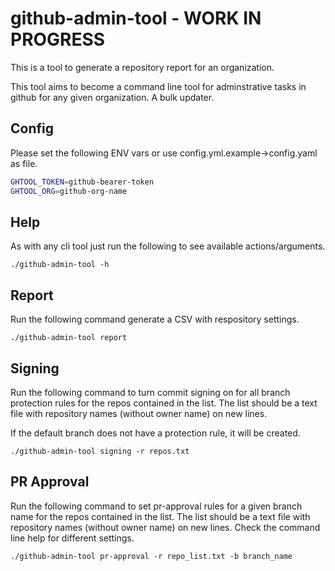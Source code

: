 # github-admin-tool - WORK IN PROGRESS

This is a tool to generate a repository report for an organization.

This tool aims to become a command line tool for adminstrative tasks in github for any given organization.  A bulk updater.

## Config

Please set the following ENV vars or use config.yml.example->config.yaml as file.

```bash
GHTOOL_TOKEN=github-bearer-token
GHTOOL_ORG=github-org-name
```

## Help

As with any cli tool just run the following to see available actions/arguments.

`./github-admin-tool -h`

## Report

Run the following command generate a CSV with respository settings.

`./github-admin-tool report`

## Signing

Run the following command to turn commit signing on for all branch protection rules for the repos contained in the list.   The list should be a text file with repository names (without owner name) on new lines.

If the default branch does not have a protection rule, it will be created.

`./github-admin-tool signing -r repos.txt`

## PR Approval

Run the following command to set pr-approval rules for a given branch name for the repos contained in the list.   The list should be a text file with repository names (without owner name) on new lines.  Check the command line help for different settings.

`./github-admin-tool pr-approval -r repo_list.txt -b branch_name`
